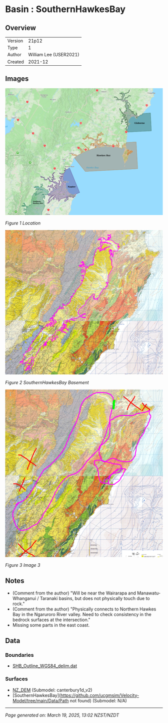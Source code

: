 # Basin : SouthernHawkesBay

## Overview
|         |                     |
|---------|---------------------|
| Version | 21p12           |
| Type    | 1        |
| Author  | William Lee (USER2021)            |
| Created | 2021-12           |


## Images
![](../images/basins/NI_mideast.png)

*Figure 1 Location*

![](../images/basins/southern_hawkes_bay_outline.png)

*Figure 2 SouthernHawkesBay Basement*

![](../images/basins/southern_hawkes_bay_outline_extra.png)

*Figure 3 Image 3*


## Notes
- (Comment from the author) "Will be near the Wairarapa and Manawatu-Whanganui / Taranaki basins, but does not physically touch due to rock."
- (Comment from the author) "Physically connects to Northern Hawkes Bay in the Ngaruroro River valley. Need to check consistency in the bedrock surfaces at the intersection."
- Missing some parts in the east coast.

## Data
### Boundaries
- [SHB_Outline_WGS84_delim.dat](https://github.com/ucgmsim/Velocity-Model/tree/main/Data/Basins/Southern_Hawkes_Bay/v21p12/SHB_Outline_WGS84_delim.dat)

### Surfaces
- [NZ_DEM](https://github.com/ucgmsim/Velocity-Model/tree/main/Data/DEM/NZ_DEM_HD.in) (Submodel: canterbury1d_v2)
- [SouthernHawkesBay](https://github.com/ucgmsim/Velocity-Model/tree/main/Data/Path not found) (Submodel: N/A)

---
*Page generated on: March 19, 2025, 13:02 NZST/NZDT*
